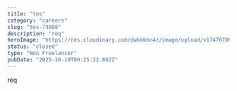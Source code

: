 ```yaml
---
title: "tes"
category: "careers"
slug: "tes-73080"
description: "req"
heroImage: "https://res.cloudinary.com/dwkkbhn4z/image/upload/v1747670954/uploads/zy70ljky7xa0stxbcslw.png"
status: "closed"
type: "Non Freelancer"
pubDate: "2025-10-10T09:25:22.862Z"
---
```




req
